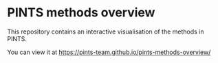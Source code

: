 # PINTS methods overview

This repository contains an interactive visualisation of the methods in PINTS.

You can view it at https://pints-team.github.io/pints-methods-overview/
